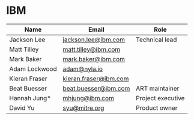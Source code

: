 # IBM

| Name | Email | Role |
| ---- | ----- | ---- |
| Jackson Lee | <jackson.lee@ibm.com> | Technical lead |
| Matt Tilley | <matt.tilley@ibm.com> | |
| Mark Baker | <mark.baker@ibm.com> | |
| Adam Lockwood | <adam@nyla.io> | |
| Kieran Fraser | <kieran.fraser@ibm.com> | |
| Beat Buesser | <beat.buesser@ibm.com> | ART maintainer |
| Hannah Jung* | <mhjung@ibm.com> | Project executive |
| David Yu | <syu@mitre.org> | Product owner |
